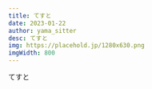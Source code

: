 ```yaml
---
title: てすと
date: 2023-01-22
author: yama_sitter
desc: てすと
img: https://placehold.jp/1280x630.png
imgWidth: 800
---
```


てすと
